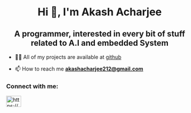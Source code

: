 <h1 align="center">Hi 👋, I'm Akash Acharjee</h1>
<h2 align="center">A programmer, interested in every bit of stuff related to A.I and embedded System</h2>

- 👨‍💻 All of my projects are available at [github](https://github.com/Akash-nitA?tab=repositories)

- 📫 How to reach me **akashacharjee212@gmail.com**

<h3 align="left">Connect with me:</h3>
<p align="left">

<a href="https://www.linkedin.com/in/akash-acharjee-b07909205/" target="blank"><img align="center" src="https://raw.githubusercontent.com/rahuldkjain/github-profile-readme-generator/master/src/images/icons/Social/linked-in-alt.svg" alt="https://www.linkedin.com/in/akash-acharjee-b07909205/" height="30" width="40" /></a>
